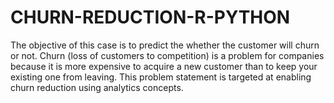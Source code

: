 # CHURN-REDUCTION-R-PYTHON
The objective of this case is to predict the whether the customer will churn or not. Churn (loss of customers to competition) is a problem for companies because it is more expensive to acquire a new customer than to keep your existing one from leaving. This problem statement is targeted at enabling churn reduction using analytics concepts.
